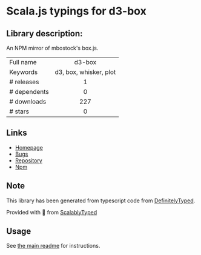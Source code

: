 
# Scala.js typings for d3-box


## Library description:
An NPM mirror of mbostock's box.js.

|                    |                 |
| ------------------ | :-------------: |
| Full name          | d3-box |
| Keywords           | d3, box, whisker, plot |
| # releases         | 1 |
| # dependents       | 0 |
| # downloads        | 227 |
| # stars            | 0 |

## Links
- [Homepage](https://github.com/JacksonGariety/d3-box#readme)
- [Bugs](https://github.com/JacksonGariety/d3-box/issues)
- [Repository](https://github.com/JacksonGariety/d3-box)
- [Npm](https://www.npmjs.com/package/d3-box)
    


## Note
This library has been generated from typescript code from [DefinitelyTyped](https://definitelytyped.org).

Provided with :purple_heart: from [ScalablyTyped](https://github.com/oyvindberg/ScalablyTyped)

## Usage
See [the main readme](../../readme.md) for instructions.


